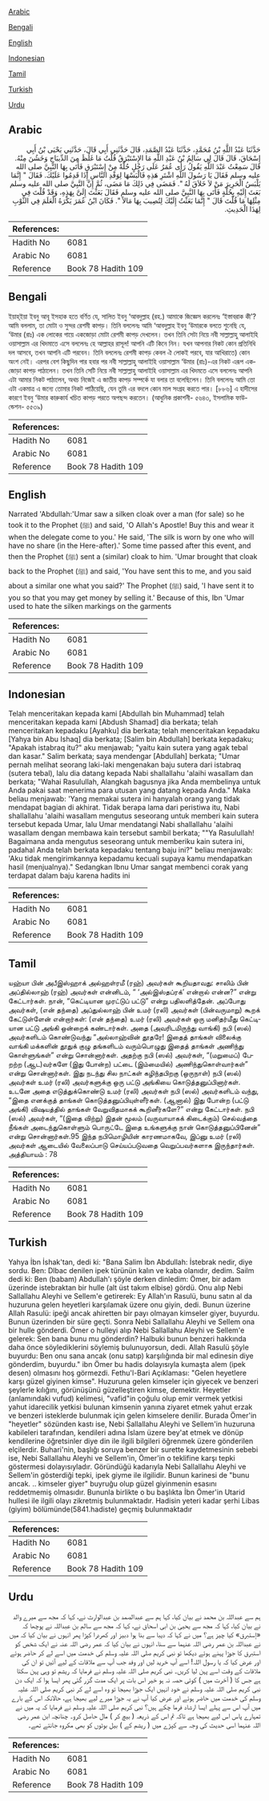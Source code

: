 [Arabic](#arabic)

[Bengali](#bengali)

[English](#english)

[Indonesian](#indonesian)

[Tamil](#tamil)

[Turkish](#turkish)

[Urdu](#urdu)

## Arabic


<div dir="rtl" lang="ar" style={{fontSize:'larger',backgroundColor:'#f8f9fa',padding:20}}>
حَدَّثَنَا عَبْدُ اللَّهِ بْنُ مُحَمَّدٍ، حَدَّثَنَا عَبْدُ الصَّمَدِ، قَالَ حَدَّثَنِي أَبِي قَالَ، حَدَّثَنِي يَحْيَى بْنُ أَبِي إِسْحَاقَ، قَالَ قَالَ لِي سَالِمُ بْنُ عَبْدِ اللَّهِ مَا الإِسْتَبْرَقُ قُلْتُ مَا غَلُظَ مِنَ الدِّيبَاجِ وَخَشُنَ مِنْهُ‏.‏ قَالَ سَمِعْتُ عَبْدَ اللَّهِ يَقُولُ رَأَى عُمَرُ عَلَى رَجُلٍ حُلَّةً مِنْ إِسْتَبْرَقٍ فَأَتَى بِهَا النَّبِيَّ صلى الله عليه وسلم فَقَالَ يَا رَسُولَ اللَّهِ اشْتَرِ هَذِهِ فَالْبَسْهَا لِوَفْدِ النَّاسِ إِذَا قَدِمُوا عَلَيْكَ‏.‏ فَقَالَ ‏"‏ إِنَّمَا يَلْبَسُ الْحَرِيرَ مَنْ لاَ خَلاَقَ لَهُ ‏"‏‏.‏ فَمَضَى فِي ذَلِكَ مَا مَضَى، ثُمَّ إِنَّ النَّبِيَّ صلى الله عليه وسلم بَعَثَ إِلَيْهِ بِحُلَّةٍ فَأَتَى بِهَا النَّبِيَّ صلى الله عليه وسلم فَقَالَ بَعَثْتَ إِلَىَّ بِهَذِهِ، وَقَدْ قُلْتَ فِي مِثْلِهَا مَا قُلْتَ قَالَ ‏"‏ إِنَّمَا بَعَثْتُ إِلَيْكَ لِتُصِيبَ بِهَا مَالاً ‏"‏‏.‏ فَكَانَ ابْنُ عُمَرَ يَكْرَهُ الْعَلَمَ فِي الثَّوْبِ لِهَذَا الْحَدِيثِ‏.‏
</div>
<div style={{backgroundColor:'#f8f9fa',padding:20, marginBottom: 10}}><table> <thead> <tr> <th>References:</th> <th></th> </tr> </thead> <tbody><tr><td>Hadith No</td><td>6081</td></tr><tr><td>Arabic No</td><td>6081</td></tr><tr><td>Reference</td><td>Book 78 Hadith 109</td></tr></tbody></table></div>

## Bengali


<div dir="ltr" lang="bn" style={{fontSize:'larger',backgroundColor:'#f8f9fa',padding:20}}>
ইয়াহ্ইয়া ইবনু আবূ ইসহাক হতে বর্ণিত যে, সালিত ইবনু ‘আবদুল্লাহ (রহ.) আমাকে জিজ্ঞেস করলেনঃ ‘ইস্তাবরাক কী’? আমি বললাম, তা মোটা ও সুন্দর রেশমী কাপড়। তিনি বললেনঃ আমি ‘আবদুল্লাহ ইবনু ‘উমারকে বলতে শুনেছি যে, ‘উমার (রাঃ) এক লোকের গায়ে একজোড়া মোটা রেশমী কাপড় দেখলেন। তখন তিনি সেটা নিয়ে নবী সাল্লাল্লাহু আলাইহি ওয়াসাল্লাম এর খিদমাতে এসে বললেনঃ হে আল্লাহর রাসূল! আপনি এটি কিনে নিন। যখন আপনার নিকট কোন প্রতিনিধি দল আসবে, তখন আপনি এটি পরবেন। তিনি বললেনঃ রেশমী কাপড় কেবল ঐ লোকই পরবে, যার আখিরাতে) কোন অংশ নেই। এরপর বেশ কিছুদিন পার হবার পর নবী সাল্লাল্লাহু আলাইহি ওয়াসাল্লাম ‘উমার (রাঃ)-এর নিকট এরূপ একজোড়া কাপড় পাঠালেন। তখন তিনি সেটি নিয়ে নবী সাল্লাল্লাহু আলাইহি ওয়াসাল্লাম এর খিদমতে এসে বললেনঃ আপনি এটা আমার নিকট পাঠালেন, অথচ নিজেই এ জাতীয় কাপড় সম্পর্কে যা বলার তা বলেছিলেন। তিনি বললেনঃ আমি তো এটা একমাত্র এ জন্যে তোমার নিকট পাঠিয়েছি, যেন তুমি এর বদলে কোন মাল সংগ্রহ করতে পার। [৮৮৬] এ হাদীসের কারণে ইবনু ‘উমার কারুকার্য খচিত কাপড় পরতে অপছন্দ করতেন। (আধুনিক প্রকাশনী- ৫৬৪৩, ইসলামিক ফাউন্ডেশন- ৫৫৩৯)
</div>
<div style={{backgroundColor:'#f8f9fa',padding:20, marginBottom: 10}}><table> <thead> <tr> <th>References:</th> <th></th> </tr> </thead> <tbody><tr><td>Hadith No</td><td>6081</td></tr><tr><td>Arabic No</td><td>6081</td></tr><tr><td>Reference</td><td>Book 78 Hadith 109</td></tr></tbody></table></div>

## English


<div dir="ltr" lang="en" style={{fontSize:'larger',backgroundColor:'#f8f9fa',padding:20}}>
Narrated 'Abdullah:'Umar saw a silken cloak over a man (for sale) so he took it to the Prophet (ﷺ) and said, 'O Allah's Apostle! Buy this and wear it when the delegate come to you.' He said, 'The silk is worn by one who will have no share (in the Here-after).' Some time passed after this event, and then the Prophet (ﷺ) sent a (similar) cloak to him. 'Umar brought that cloak back to the Prophet (ﷺ) and said, 'You have sent this to me, and you said about a similar one what you said?' The Prophet (ﷺ) said, 'I have sent it to you so that you may get money by selling it.' Because of this, Ibn 'Umar used to hate the silken markings on the garments
</div>
<div style={{backgroundColor:'#f8f9fa',padding:20, marginBottom: 10}}><table> <thead> <tr> <th>References:</th> <th></th> </tr> </thead> <tbody><tr><td>Hadith No</td><td>6081</td></tr><tr><td>Arabic No</td><td>6081</td></tr><tr><td>Reference</td><td>Book 78 Hadith 109</td></tr></tbody></table></div>

## Indonesian


<div dir="ltr" lang="id" style={{fontSize:'larger',backgroundColor:'#f8f9fa',padding:20}}>
Telah menceritakan kepada kami [Abdullah bin Muhammad] telah menceritakan kepada kami [Abdush Shamad] dia berkata; telah menceritakan kepadaku [Ayahku] dia berkata; telah menceritakan kepadaku [Yahya bin Abu Ishaq] dia berkata; [Salim bin Abdullah] berkata kepadaku; "Apakah istabraq itu?" aku menjawab; "yaitu kain sutera yang agak tebal dan kasar." Salim berkata; saya mendengar [Abdullah] berkata; "Umar pernah melihat seorang laki-laki mengenakan baju sutera dari istabraq (sutera tebal), lalu dia datang kepada Nabi shallallahu 'alaihi wasallam dan berkata; "Wahai Rasulullah, Alangkah bagusnya jika Anda membelinya untuk Anda pakai saat menerima para utusan yang datang kepada Anda." Maka beliau menjawab: 'Yang memakai sutera ini hanyalah orang yang tidak mendapat bagian di akhirat. Tidak berapa lama dari peristiwa itu, Nabi shallallahu 'alaihi wasallam mengutus seseorang untuk memberi kain sutera tersebut kepada Umar, lalu Umar mendatangi Nabi shallallahu 'alaihi wasallam dengan membawa kain tersebut sambil berkata; ""Ya Rasulullah! Bagaimana anda mengutus seseorang untuk memberiku kain sutera ini, padahal Anda telah berkata kepadaku tentang baju ini?" beliau menjawab: 'Aku tidak mengirimkannya kepadamu kecuali supaya kamu mendapatkan hasil (menjualnya)." Sedangkan Ibnu Umar sangat membenci corak yang terdapat dalam baju karena hadits ini
</div>
<div style={{backgroundColor:'#f8f9fa',padding:20, marginBottom: 10}}><table> <thead> <tr> <th>References:</th> <th></th> </tr> </thead> <tbody><tr><td>Hadith No</td><td>6081</td></tr><tr><td>Arabic No</td><td>6081</td></tr><tr><td>Reference</td><td>Book 78 Hadith 109</td></tr></tbody></table></div>

## Tamil


<div dir="ltr" lang="ta" style={{fontSize:'larger',backgroundColor:'#f8f9fa',padding:20}}>
யஹ்யா பின் அபீஇஸ்ஹாக் அல்ஹள்ரமீ (ரஹ்) அவர்கள் கூறியதாவது: சாலிம் பின் அப்தில்லாஹ் (ரஹ்) அவர்கள் என்னிடம், “ ‘அல்இஸ்தப்ரக்’ என்றால் என்ன?” என்று கேட்டார்கள். நான், “கெட்டியான முரட்டுப் பட்டு” என்று பதிலளித்தேன். அப்போது அவர்கள், (என் தந்தை) அப்துல்லாஹ் பின் உமர் (ரலி) அவர்கள் (பின்வருமாறு) கூறக் கேட்டுள்ளேன் என்றார்கள்: (என் தந்தை) உமர் (ரலி) அவர்கள் ஒரு மனிதர்மீது கெட்டியான பட்டு அங்கி ஒன்றைக் கண்டார்கள். அதை (அவரிடமிருந்து வாங்கி) நபி (ஸல்) அவர்களிடம் கொண்டுவந்து “அல்லாஹ்வின் தூதரே! இதைத் தாங்கள் விலைக்கு வாங்கி மக்களின் தூதுக் குழு தங்களிடம் வரும்பொழுது இதைத் தாங்கள் அணிந்து கொள்ளுங்கள்” என்று சொன்னார்கள். அதற்கு நபி (ஸல்) அவர்கள், “(மறுமைப்) பேறற்ற (ஆட)வர்களே (இது போன்ற) பட்டை (இம்மையில்) அணிந்துகொள்வார்கள்” என்று சொன்னார்கள். இது நடந்து சில நாட்கள் கழிந்தபிறகு (ஒருநாள்) நபி (ஸல்) அவர்கள் உமர் (ரலி) அவர்களுக்கு ஒரு பட்டு அங்கியை கொடுத்தனுப்பினார்கள். உடனே அதை எடுத்துக்கொண்டு உமர் (ரலி) அவர்கள் நபி (ஸல்) அவர்களிடம் வந்து, “இதை எனக்குத் தாங்கள் கொடுத்தனுப்பியுள்ளீர்கள். (ஆனால்) இது போன்ற (பட்டு அங்கி) விஷயத்தில் தாங்கள் வேறுவிதமாகக் கூறினீர்களே?” என்று கேட்டார்கள். நபி (ஸல்) அவர்கள், “(இதை விற்று) இதன் மூலம் (வருவாயாகக் கிடைக்கும்) செல்வத்தை நீங்கள் அடைந்துகொள்ளும் பொருட்டே இதை உங்களுக்கு நான் கொடுத்தனுப்பினேன்” என்று சொன்னார்கள்.95 இந்த நபிமொழியின் காரணமாகவே, இப்னு உமர் (ரலி) அவர்கள் ஆடையில் வேலைப்பாடு செய்யப்படுவதை வெறுப்பவர்களாக இருந்தார்கள். அத்தியாயம் : 78
</div>
<div style={{backgroundColor:'#f8f9fa',padding:20, marginBottom: 10}}><table> <thead> <tr> <th>References:</th> <th></th> </tr> </thead> <tbody><tr><td>Hadith No</td><td>6081</td></tr><tr><td>Arabic No</td><td>6081</td></tr><tr><td>Reference</td><td>Book 78 Hadith 109</td></tr></tbody></table></div>

## Turkish


<div dir="ltr" lang="tr" style={{fontSize:'larger',backgroundColor:'#f8f9fa',padding:20}}>
Yahya İbn İshak'tan, dedi ki: "Bana Salim İbn Abdullah: İstebrak nedir, diye sordu. Ben: Dlbac denilen ipek türünün kalın ve kaba olanıdır, dedim. Sailm dedi ki: Ben (babam) Abdullah'ı şöyle derken dinledim: Ömer, bir adam üzerinde istebraktan bir hulle (alt üst takım elbise) gördü. Onu alıp Nebi Sallallahu Aleyhi ve Sellem'e getirerek: Ey Allah'ın Rasulü, bunu satın al da huzuruna gelen heyetleri karşılamak üzere onu giyin, dedi. Bunun üzerine Allah Rasulü: ipeği ancak ahiretten bir payı olmayan kimseler giyer, buyurdu. Bunun üzerinden bir süre geçti. Sonra Nebi Sallallahu Aleyhi ve Sellem ona bir hulle gönderdi. Ömer o hulleyi alıp Nebi Sallallahu Aleyhi ve Sellem'e gelerek: Sen bana bunu mu gönderdin? Halbuki bunun benzeri hakkında daha önce söylediklerini söylemiş bulunuyorsun, dedi. Allah Rasulü şöyle buyurdu: Ben onu sana ancak (onu satıp) karşılığında bir mal edinesin diye gönderdim, buyurdu." ibn Ömer bu hadis dolayısıyla kumaşta alem (ipek desen) olmasını hoş görmezdi. Fethu'l-Bari Açıklaması: "Gelen heyetlere karşı güzel giyinen kimse". Huzuruna gelen kimseler için giyecek ve benzeri şeylerle kılığını, görünüşünü güzelleştiren kimse, demektir. Heyetler (anlamındaki vufud) kelimesi, "vafid"in çoğulu olup emir vermek yetkisi yahut idarecilik yetkisi bulunan kimsenin yanına ziyaret etmek yahut erzak ve benzeri isteklerde bulunmak için gelen kimselere denilir. Burada Ömer'in "heyetler" sözünden kastı ise, Nebi Sallallahu Aleyhi ve Sellem'in huzuruna kabileleri tarafından, kendileri adına İslam üzere bey'at etmek ve dönüp kendilerine öğretsinler diye din ile ilgili bilgileri öğrenmek üzere gönderilen elçilerdir. Buhari'nin, başlığı soruya benzer bir surette kaydetmesinin sebebi ise, Nebi Sallallahu Aleyhi ve Sellem'in, Ömer'in o teklifine karşı tepki göstermesi dolayısıyladır. Göründüğü kadarıyla Nebi Sallallahu Aleyhi ve Sellem'in gösterdiği tepki, ipek giyme ile ilgilidir. Bunun karinesi de "bunu ancak. .. kimseler giyer" buyruğu olup güzel giyinmenin esasını reddetmemiş olmasıdır. Bununla birlikte o bu başlıkta İbn Ömer'in Utarid hullesi ile ilgili olayı zikretmiş bulunmaktadır. Hadisin yeteri kadar şerhi Libas (giyim) bölümünde(5841.hadiste) geçmiş bulunmaktadır
</div>
<div style={{backgroundColor:'#f8f9fa',padding:20, marginBottom: 10}}><table> <thead> <tr> <th>References:</th> <th></th> </tr> </thead> <tbody><tr><td>Hadith No</td><td>6081</td></tr><tr><td>Arabic No</td><td>6081</td></tr><tr><td>Reference</td><td>Book 78 Hadith 109</td></tr></tbody></table></div>

## Urdu


<div dir="rtl" lang="ur" style={{fontSize:'larger',backgroundColor:'#f8f9fa',padding:20}}>
ہم سے عبداللہ بن محمد نے بیان کیا، کہا ہم سے عبدالصمد بن عبدالوارث نے، کہا کہ مجھ سے میرے والد نے بیان کیا، کہا کہ مجھ سے یحییٰ بن ابی اسحاق نے، کہا کہ مجھ سے سالم بن عبداللہ نے پوچھا کہ «إستبرق» کیا چیز ہے؟ میں نے کہا کہ دیبا سے بنا ہوا دبیز اور کھردرا کپڑا پھر انہوں نے بیان کیا کہ میں نے عبداللہ بن عمر رضی اللہ عنہما سے سنا، انہوں نے بیان کیا کہ عمر رضی اللہ عنہ نے ایک شخص کو استبرق کا جوڑا پہنے ہوئے دیکھا تو نبی کریم صلی اللہ علیہ وسلم کی خدمت میں اسے لے کر حاضر ہوئے اور عرض کیا کہ یا رسول اللہ! اسے آپ خرید لیں اور وفد جب آپ سے ملاقات کے لیے آئیں تو ان کی ملاقات کے وقت اسے پہن لیا کریں۔ نبی کریم صلی اللہ علیہ وسلم نے فرمایا کہ ریشم تو وہی پہن سکتا ہے جس کا ( آخرت میں ) کوئی حصہ نہ ہو خیر اس بات پر ایک مدت گزر گئی پھر ایسا ہوا کہ ایک دن نبی کریم صلی اللہ علیہ وسلم نے خود انہیں ایک جوڑا بھیجا تو وہ اسے لے کر نبی کریم صلی اللہ علیہ وسلم کی خدمت میں حاضر ہوئے اور عرض کیا آپ نے یہ جوڑا میرے لیے بھیجا ہے، حالانکہ اس کے بارے میں آپ اس سے پہلے ایسا ارشاد فرما چکے ہیں؟ نبی کریم صلی اللہ علیہ وسلم نے فرمایا کہ یہ میں نے تمہارے پاس اس لیے بھیجا ہے تاکہ تم اس کے ذریعہ ( بیچ کر ) مال حاصل کرو۔ چنانچہ ابن عمر رضی اللہ عنہما اسی حدیث کی وجہ سے کپڑے میں ( ریشم کے ) بیل بوٹوں کو بھی مکروہ جانتے تھے۔
</div>
<div style={{backgroundColor:'#f8f9fa',padding:20, marginBottom: 10}}><table> <thead> <tr> <th>References:</th> <th></th> </tr> </thead> <tbody><tr><td>Hadith No</td><td>6081</td></tr><tr><td>Arabic No</td><td>6081</td></tr><tr><td>Reference</td><td>Book 78 Hadith 109</td></tr></tbody></table></div>